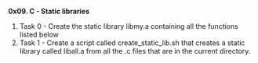 **0x09. C - Static libraries**
1. Task 0 - Create the static library libmy.a containing all the functions listed below
2. Task 1 - Create a script called create_static_lib.sh that creates a static library called liball.a from all the .c files that are in the current directory.